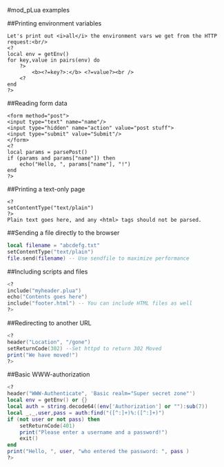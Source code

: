 #mod_pLua examples

##Printing environment variables

```
Let's print out <i>all</i> the environment vars we get from the HTTP request:<br/>
<?
local env = getEnv()
for key,value in pairs(env) do
    ?>
        <b><?=key?>:</b> <?=value?><br />
    <?
end
?>
```

##Reading form data

```
<form method="post">
<input type="text" name="name"/>
<input type="hidden" name="action" value="post stuff">
<input type="submit" value="Submit"/>
</form>
<?
local params = parsePost()
if (params and params["name"]) then
    echo("Hello, ", params["name"], "!")
end
?>
```

##Printing a text-only page

```
<?
setContentType("text/plain")
?>
Plain text goes here, and any <html> tags should not be parsed.
```


##Sending a file directly to the browser

```lua
local filename = "abcdefg.txt"
setContentType("text/plain")
file.send(filename) -- Use sendfile to maximize performance
```

##Including scripts and files

```lua
<?
include("myheader.plua")
echo("Contents goes here")
include("footer.html") -- You can include HTML files as well
?>
```

##Redirecting to another URL

```lua
<?
header("Location", "/gone")
setReturnCode(302) --Set httpd to return 302 Moved
print("We have moved!")
?>
```

##Basic WWW-authorization

```lua
<?
header("WWW-Authenticate", 'Basic realm="Super secret zone"')
local env = getEnv() or {}
local auth = string.decode64((env['Authorization'] or ""):sub(7))
local _,_,user,pass = auth:find("([^:]+)%:([^:]+)")  
if (not user or not pass) then
    setReturnCode(401)
    print("Please enter a username and a password!")
    exit()
end
print("Hello, ", user, "who entered the password: ", pass )
?>
```